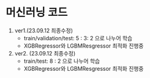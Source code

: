 # 머신러닝 코드
1. ver1.(23.09.12 최종수정)
   -  train/validation/test: 5 : 3: 2 으로 나누어 학습
   - XGBRegressor와 LGBMResgressor 최적화 진행중
2. ver2. (23.09.12 최종수정)
   -  train/test: 8 : 2 으로 나누어 학습
   -  XGBRegressor와 LGBMResgressor 최적화 진행중
